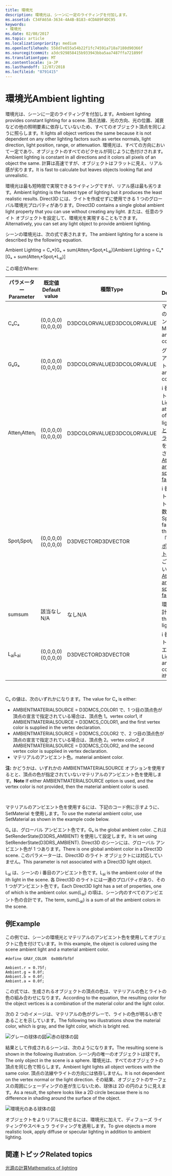 ```yaml
---
title: 環境光
description: 環境光は、シーンに一定のライティングを付加します。
ms.assetid: C34FA65A-3634-4A4B-B183-4CDA89F4DC95
keywords:
- 環境光
ms.date: 02/08/2017
ms.topic: article
ms.localizationpriority: medium
ms.openlocfilehash: 558d7e655a54b22f1fc74591a718a7180d90366f
ms.sourcegitcommit: a3dc929858415b933943bba5aa7487ffa721899f
ms.translationtype: MT
ms.contentlocale: ja-JP
ms.lasthandoff: 12/07/2018
ms.locfileid: "8791415"
---
```

# <a name="ambient-lighting"></a><span data-ttu-id="c4aaf-104">環境光</span><span class="sxs-lookup"><span data-stu-id="c4aaf-104">Ambient lighting</span></span>


<span data-ttu-id="c4aaf-105">環境光は、シーンに一定のライティングを付加します。</span><span class="sxs-lookup"><span data-stu-id="c4aaf-105">Ambient lighting provides constant lighting for a scene.</span></span> <span data-ttu-id="c4aaf-106">頂点法線、光の方向、光の位置、減衰などの他の照明要素に依存していないため、すべてのオブジェクト頂点を同じように照らします。</span><span class="sxs-lookup"><span data-stu-id="c4aaf-106">It lights all object vertices the same because it is not dependent on any other lighting factors such as vertex normals, light direction, light position, range, or attenuation.</span></span> <span data-ttu-id="c4aaf-107">環境光は、すべての方向において一定であり、オブジェクトのすべてのピクセルが同じように色付けされます。</span><span class="sxs-lookup"><span data-stu-id="c4aaf-107">Ambient lighting is constant in all directions and it colors all pixels of an object the same.</span></span> <span data-ttu-id="c4aaf-108">計算は高速ですが、オブジェクトはフラットに見え、リアル感が劣ります。</span><span class="sxs-lookup"><span data-stu-id="c4aaf-108">It is fast to calculate but leaves objects looking flat and unrealistic.</span></span>

<span data-ttu-id="c4aaf-109">環境光は最も短時間で実現できるライティングですが、リアル感は最も劣ります。</span><span class="sxs-lookup"><span data-stu-id="c4aaf-109">Ambient lighting is the fastest type of lighting but it produces the least realistic results.</span></span> <span data-ttu-id="c4aaf-110">Direct3D には、ライトを作成せずに使用できる 1 つのグローバル環境光プロパティがあります。</span><span class="sxs-lookup"><span data-stu-id="c4aaf-110">Direct3D contains a single global ambient light property that you can use without creating any light.</span></span> <span data-ttu-id="c4aaf-111">または、任意のライト オブジェクトを設定して、環境光を実現することもできます。</span><span class="sxs-lookup"><span data-stu-id="c4aaf-111">Alternatively, you can set any light object to provide ambient lighting.</span></span>

<span data-ttu-id="c4aaf-112">シーンの環境光は、次の式で表されます。</span><span class="sxs-lookup"><span data-stu-id="c4aaf-112">The ambient lighting for a scene is described by the following equation.</span></span>

<span data-ttu-id="c4aaf-113">Ambient Lighting = Cₐ\*\[Gₐ + sum(Atten<sub>i</sub>\*Spot<sub>i</sub>\*L<sub>ai</sub>)\]</span><span class="sxs-lookup"><span data-stu-id="c4aaf-113">Ambient Lighting = Cₐ\*\[Gₐ + sum(Atten<sub>i</sub>\*Spot<sub>i</sub>\*L<sub>ai</sub>)\]</span></span>

<span data-ttu-id="c4aaf-114">この場合</span><span class="sxs-lookup"><span data-stu-id="c4aaf-114">Where:</span></span>

| <span data-ttu-id="c4aaf-115">パラメーター</span><span class="sxs-lookup"><span data-stu-id="c4aaf-115">Parameter</span></span>         | <span data-ttu-id="c4aaf-116">既定値</span><span class="sxs-lookup"><span data-stu-id="c4aaf-116">Default value</span></span> | <span data-ttu-id="c4aaf-117">種類</span><span class="sxs-lookup"><span data-stu-id="c4aaf-117">Type</span></span>          | <span data-ttu-id="c4aaf-118">説明</span><span class="sxs-lookup"><span data-stu-id="c4aaf-118">Description</span></span>                                                                                                       |
|-------------------|---------------|---------------|-------------------------------------------------------------------------------------------------------------------|
| <span data-ttu-id="c4aaf-119">Cₐ</span><span class="sxs-lookup"><span data-stu-id="c4aaf-119">Cₐ</span></span>                | <span data-ttu-id="c4aaf-120">(0,0,0,0)</span><span class="sxs-lookup"><span data-stu-id="c4aaf-120">(0,0,0,0)</span></span>     | <span data-ttu-id="c4aaf-121">D3DCOLORVALUE</span><span class="sxs-lookup"><span data-stu-id="c4aaf-121">D3DCOLORVALUE</span></span> | <span data-ttu-id="c4aaf-122">マテリアルのアンビエント色</span><span class="sxs-lookup"><span data-stu-id="c4aaf-122">Material ambient color</span></span>                                                                                            |
| <span data-ttu-id="c4aaf-123">Gₐ</span><span class="sxs-lookup"><span data-stu-id="c4aaf-123">Gₐ</span></span>                | <span data-ttu-id="c4aaf-124">(0,0,0,0)</span><span class="sxs-lookup"><span data-stu-id="c4aaf-124">(0,0,0,0)</span></span>     | <span data-ttu-id="c4aaf-125">D3DCOLORVALUE</span><span class="sxs-lookup"><span data-stu-id="c4aaf-125">D3DCOLORVALUE</span></span> | <span data-ttu-id="c4aaf-126">グローバル アンビエント色</span><span class="sxs-lookup"><span data-stu-id="c4aaf-126">Global ambient color</span></span>                                                                                              |
| <span data-ttu-id="c4aaf-127">Atten<sub>i</sub></span><span class="sxs-lookup"><span data-stu-id="c4aaf-127">Atten<sub>i</sub></span></span> | <span data-ttu-id="c4aaf-128">(0,0,0,0)</span><span class="sxs-lookup"><span data-stu-id="c4aaf-128">(0,0,0,0)</span></span>     | <span data-ttu-id="c4aaf-129">D3DCOLORVALUE</span><span class="sxs-lookup"><span data-stu-id="c4aaf-129">D3DCOLORVALUE</span></span> | <span data-ttu-id="c4aaf-130">i 番目のライトの減衰。</span><span class="sxs-lookup"><span data-stu-id="c4aaf-130">Light attenuation of the ith light.</span></span> <span data-ttu-id="c4aaf-131">「[減衰とスポットライト係数](attenuation-and-spotlight-factor.md)」をご覧ください。</span><span class="sxs-lookup"><span data-stu-id="c4aaf-131">See [Attenuation and spotlight factor](attenuation-and-spotlight-factor.md).</span></span> |
| <span data-ttu-id="c4aaf-132">Spot<sub>i</sub></span><span class="sxs-lookup"><span data-stu-id="c4aaf-132">Spot<sub>i</sub></span></span>  | <span data-ttu-id="c4aaf-133">(0,0,0,0)</span><span class="sxs-lookup"><span data-stu-id="c4aaf-133">(0,0,0,0)</span></span>     | <span data-ttu-id="c4aaf-134">D3DVECTOR</span><span class="sxs-lookup"><span data-stu-id="c4aaf-134">D3DVECTOR</span></span>     | <span data-ttu-id="c4aaf-135">i 番目のライトのスポットライト係数。</span><span class="sxs-lookup"><span data-stu-id="c4aaf-135">Spotlight factor of the ith light.</span></span> <span data-ttu-id="c4aaf-136">「[減衰とスポットライト係数](attenuation-and-spotlight-factor.md)」をご覧ください。</span><span class="sxs-lookup"><span data-stu-id="c4aaf-136">See [Attenuation and spotlight factor](attenuation-and-spotlight-factor.md).</span></span>  |
| <span data-ttu-id="c4aaf-137">sum</span><span class="sxs-lookup"><span data-stu-id="c4aaf-137">sum</span></span>               | <span data-ttu-id="c4aaf-138">該当なし</span><span class="sxs-lookup"><span data-stu-id="c4aaf-138">N/A</span></span>           | <span data-ttu-id="c4aaf-139">なし</span><span class="sxs-lookup"><span data-stu-id="c4aaf-139">N/A</span></span>           | <span data-ttu-id="c4aaf-140">環境光の合計</span><span class="sxs-lookup"><span data-stu-id="c4aaf-140">Sum of the ambient light</span></span>                                                                                          |
| <span data-ttu-id="c4aaf-141">L<sub>ai</sub></span><span class="sxs-lookup"><span data-stu-id="c4aaf-141">L<sub>ai</sub></span></span>    | <span data-ttu-id="c4aaf-142">(0,0,0,0)</span><span class="sxs-lookup"><span data-stu-id="c4aaf-142">(0,0,0,0)</span></span>     | <span data-ttu-id="c4aaf-143">D3DVECTOR</span><span class="sxs-lookup"><span data-stu-id="c4aaf-143">D3DVECTOR</span></span>     | <span data-ttu-id="c4aaf-144">i 番目のライトのアンビエント色</span><span class="sxs-lookup"><span data-stu-id="c4aaf-144">Light ambient color of the ith light</span></span>                                                                              |

 

<span data-ttu-id="c4aaf-145">Cₐ の値は、次のいずれかになります。</span><span class="sxs-lookup"><span data-stu-id="c4aaf-145">The value for Cₐ is either:</span></span>

-   <span data-ttu-id="c4aaf-146">AMBIENTMATERIALSOURCE = D3DMCS\_COLOR1 で、1 つ目の頂点色が頂点の宣言で指定されている場合は、頂点色 1。</span><span class="sxs-lookup"><span data-stu-id="c4aaf-146">vertex color1, if AMBIENTMATERIALSOURCE = D3DMCS\_COLOR1, and the first vertex color is supplied in the vertex declaration.</span></span>
-   <span data-ttu-id="c4aaf-147">AMBIENTMATERIALSOURCE = D3DMCS\_COLOR2 で、2 つ目の頂点色が頂点の宣言で指定されている場合は、頂点色 2。</span><span class="sxs-lookup"><span data-stu-id="c4aaf-147">vertex color2, if AMBIENTMATERIALSOURCE = D3DMCS\_COLOR2, and the second vertex color is supplied in vertex declaration.</span></span>
-   <span data-ttu-id="c4aaf-148">マテリアルのアンビエント色。</span><span class="sxs-lookup"><span data-stu-id="c4aaf-148">material ambient color.</span></span>

<span data-ttu-id="c4aaf-149">**注:** かどうかは、いずれかの AMBIENTMATERIALSOURCE オプションを使用するとと、頂点の色が指定されていないマテリアルのアンビエント色を使用します。</span><span class="sxs-lookup"><span data-stu-id="c4aaf-149">**Note** If either AMBIENTMATERIALSOURCE option is used, and the vertex color is not provided, then the material ambient color is used.</span></span>

 

<span data-ttu-id="c4aaf-150">マテリアルのアンビエント色を使用するには、下記のコード例に示すように、SetMaterial を使用します。</span><span class="sxs-lookup"><span data-stu-id="c4aaf-150">To use the material ambient color, use SetMaterial as shown in the example code below.</span></span>

<span data-ttu-id="c4aaf-151">Gₐ は、グローバル アンビエント色です。</span><span class="sxs-lookup"><span data-stu-id="c4aaf-151">Gₐ is the global ambient color.</span></span> <span data-ttu-id="c4aaf-152">これは SetRenderState(D3DRS\_AMBIENT) を使用して設定します。</span><span class="sxs-lookup"><span data-stu-id="c4aaf-152">It is set using SetRenderState(D3DRS\_AMBIENT).</span></span> <span data-ttu-id="c4aaf-153">Direct3D のシーンには、グローバル アンビエント色が 1 つあります。</span><span class="sxs-lookup"><span data-stu-id="c4aaf-153">There is one global ambient color in a Direct3D scene.</span></span> <span data-ttu-id="c4aaf-154">このパラメーターは、Direct3D のライト オブジェクトには対応していません。</span><span class="sxs-lookup"><span data-stu-id="c4aaf-154">This parameter is not associated with a Direct3D light object.</span></span>

<span data-ttu-id="c4aaf-155">L<sub>ai</sub> は、シーンの i 番目のアンビエント色です。</span><span class="sxs-lookup"><span data-stu-id="c4aaf-155">L<sub>ai</sub> is the ambient color of the ith light in the scene.</span></span> <span data-ttu-id="c4aaf-156">各 Direct3D のライトには一連のプロパティがあり、その 1 つがアンビエント色です。</span><span class="sxs-lookup"><span data-stu-id="c4aaf-156">Each Direct3D light has a set of properties, one of which is the ambient color.</span></span> <span data-ttu-id="c4aaf-157">sum(L<sub>ai</sub>) の項は、シーン内のすべてのアンビエント色の合計です。</span><span class="sxs-lookup"><span data-stu-id="c4aaf-157">The term, sum(L<sub>ai</sub>) is a sum of all the ambient colors in the scene.</span></span>

## <a name="span-idexamplespanspan-idexamplespanspan-idexamplespanexample"></a><span data-ttu-id="c4aaf-158"><span id="Example"></span><span id="example"></span><span id="EXAMPLE"></span>例</span><span class="sxs-lookup"><span data-stu-id="c4aaf-158"><span id="Example"></span><span id="example"></span><span id="EXAMPLE"></span>Example</span></span>


<span data-ttu-id="c4aaf-159">この例では、シーンの環境光とマテリアルのアンビエント色を使用してオブジェクトに色を付けています。</span><span class="sxs-lookup"><span data-stu-id="c4aaf-159">In this example, the object is colored using the scene ambient light and a material ambient color.</span></span>

```
#define GRAY_COLOR  0x00bfbfbf

Ambient.r = 0.75f;
Ambient.g = 0.0f;
Ambient.b = 0.0f;
Ambient.a = 0.0f;
```

<span data-ttu-id="c4aaf-160">この式では、生成されるオブジェクトの頂点の色は、マテリアルの色とライトの色の組み合わせになります。</span><span class="sxs-lookup"><span data-stu-id="c4aaf-160">According to the equation, the resulting color for the object vertices is a combination of the material color and the light color.</span></span>

<span data-ttu-id="c4aaf-161">次の 2 つのイメージは、マテリアルの色がグレーで、ライトの色が明るい赤であることを示しています。</span><span class="sxs-lookup"><span data-stu-id="c4aaf-161">The following two illustrations show the material color, which is gray, and the light color, which is bright red.</span></span>

![グレーの球体の図](images/amb1.jpg)![赤の球体の図](images/lightred.jpg)

<span data-ttu-id="c4aaf-164">結果として作成されるシーンは、次のようになります。</span><span class="sxs-lookup"><span data-stu-id="c4aaf-164">The resulting scene is shown in the following illustration.</span></span> <span data-ttu-id="c4aaf-165">シーン内の唯一のオブジェクトは球です。</span><span class="sxs-lookup"><span data-stu-id="c4aaf-165">The only object in the scene is a sphere.</span></span> <span data-ttu-id="c4aaf-166">環境光は、すべてのオブジェクトの頂点を同じ色で照らします。</span><span class="sxs-lookup"><span data-stu-id="c4aaf-166">Ambient light lights all object vertices with the same color.</span></span> <span data-ttu-id="c4aaf-167">頂点の法線やライトの方向には依存しません。</span><span class="sxs-lookup"><span data-stu-id="c4aaf-167">It is not dependent on the vertex normal or the light direction.</span></span> <span data-ttu-id="c4aaf-168">その結果、オブジェクトのサーフェスの周囲にシェーディングの差が生じないため、球体は 2D の円のように見えます。</span><span class="sxs-lookup"><span data-stu-id="c4aaf-168">As a result, the sphere looks like a 2D circle because there is no difference in shading around the surface of the object.</span></span>

![環境光のある球体の図](images/lighta.jpg)

<span data-ttu-id="c4aaf-170">オブジェクトをよりリアルに見せるには、環境光に加えて、ディフューズ ライティングやスペキュラ ライティングを適用します。</span><span class="sxs-lookup"><span data-stu-id="c4aaf-170">To give objects a more realistic look, apply diffuse or specular lighting in addition to ambient lighting.</span></span>

## <a name="span-idrelated-topicsspanrelated-topics"></a><span data-ttu-id="c4aaf-171"><span id="related-topics"></span>関連トピック</span><span class="sxs-lookup"><span data-stu-id="c4aaf-171"><span id="related-topics"></span>Related topics</span></span>


[<span data-ttu-id="c4aaf-172">光源の計算</span><span class="sxs-lookup"><span data-stu-id="c4aaf-172">Mathematics of lighting</span></span>](mathematics-of-lighting.md)

 

 




